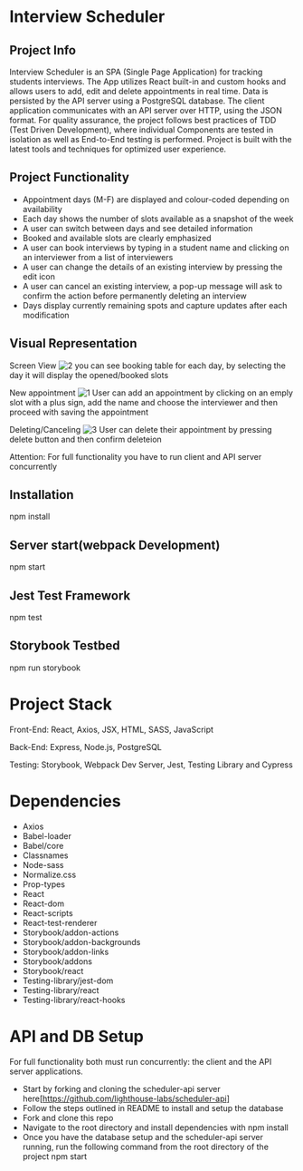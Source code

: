 # Interview Scheduler
## Project Info
Interview Scheduler is an SPA (Single Page Application) for tracking students interviews. The App utilizes React built-in and custom hooks and allows users to add, edit and delete appointments in real time. Data is persisted by the API server using a PostgreSQL database. The client application communicates with an API server over HTTP, using the JSON format. For quality assurance, the project follows best practices of TDD (Test Driven Development), where individual Components are tested in isolation as well as End-to-End testing is performed. Project is built with the latest tools and techniques for optimized user experience.

## Project Functionality
* Appointment days (M-F) are displayed and colour-coded depending on availability
* Each day shows the number of slots available as a snapshot of the week
* A user can switch between days and see detailed information
* Booked and available slots are clearly emphasized
* A user can book interviews by typing in a student name and clicking on an interviewer from a list of interviewers
* A user can change the details of an existing interview by pressing the edit icon
* A user can cancel an existing interview, a pop-up message will ask to confirm the action before permanently deleting an interview
* Days display currently remaining spots and capture updates after each modification

## Visual Representation 

Screen View
![2](https://user-images.githubusercontent.com/95922075/222508785-949f440c-c3ad-4f50-aaae-961ab8cf2b6b.jpg)
you can see booking table for each day, by selecting the day it will display the opened/booked slots

New appointment
![1](https://user-images.githubusercontent.com/95922075/222509571-b15db64b-f8d8-4b9a-a14a-5f142645328e.jpg)
User can add an appointment by clicking on an emply slot with a plus sign, add the name and choose the interviewer and then proceed with saving the appointment 

Deleting/Canceling 
![3](https://user-images.githubusercontent.com/95922075/222509848-d889b6e9-e4db-4e3a-8cf5-388ee0a6fc17.jpg)
User can delete their appointment by pressing delete button and then confirm deleteion 

Attention: For full functionality you have to run client and API server concurrently

## Installation
npm install

## Server start(webpack Development)
npm start

## Jest Test Framework
npm test

## Storybook Testbed
npm run storybook


# Project Stack
Front-End: React, Axios, JSX, HTML, SASS, JavaScript

Back-End: Express, Node.js, PostgreSQL

Testing: Storybook, Webpack Dev Server, Jest, Testing Library and Cypress

# Dependencies
* Axios
* Babel-loader
* Babel/core
* Classnames
* Node-sass
* Normalize.css
* Prop-types
* React
* React-dom
* React-scripts
* React-test-renderer
* Storybook/addon-actions
* Storybook/addon-backgrounds
* Storybook/addon-links
* Storybook/addons
* Storybook/react
* Testing-library/jest-dom
* Testing-library/react
* Testing-library/react-hooks


# API and DB Setup

For full functionality both must run concurrently: the client and the API server applications.

* Start by forking and cloning the scheduler-api server here[https://github.com/lighthouse-labs/scheduler-api]
* Follow the steps outlined in README to install and setup the database
* Fork and clone this repo
* Navigate to the root directory and install dependencies with npm install
* Once you have the database setup and the scheduler-api server running, run the following command from the root directory of the project npm start





















